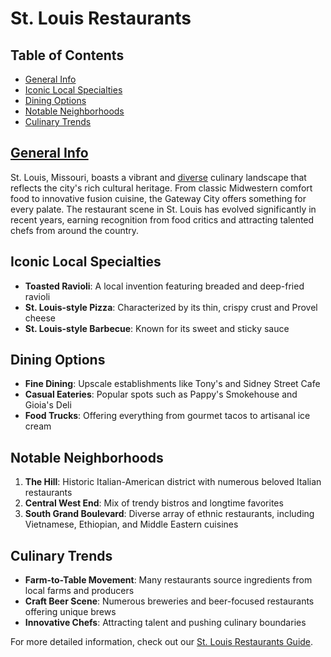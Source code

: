 # St. Louis Restaurants

## Table of Contents
- [General Info](#general-info)
- [Iconic Local Specialties](#iconic-local-specialties)
- [Dining Options](#dining-options)
- [Notable Neighborhoods](#notable-neighborhoods)
- [Culinary Trends](#culinary-trends)

## [General Info](St.LouisRestaurants.md)

St. Louis, Missouri, boasts a vibrant and [diverse](Culture.md) culinary landscape that reflects the city's rich cultural heritage. From classic Midwestern comfort food to innovative fusion cuisine, the Gateway City offers something for every palate. The restaurant scene in St. Louis has evolved significantly in recent years, earning recognition from food critics and attracting talented chefs from around the country.

## Iconic Local Specialties

- **Toasted Ravioli**: A local invention featuring breaded and deep-fried ravioli
- **St. Louis-style Pizza**: Characterized by its thin, crispy crust and Provel cheese
- **St. Louis-style Barbecue**: Known for its sweet and sticky sauce

## Dining Options

- **Fine Dining**: Upscale establishments like Tony's and Sidney Street Cafe
- **Casual Eateries**: Popular spots such as Pappy's Smokehouse and Gioia's Deli
- **Food Trucks**: Offering everything from gourmet tacos to artisanal ice cream

## Notable Neighborhoods

1. **The Hill**: Historic Italian-American district with numerous beloved Italian restaurants
2. **Central West End**: Mix of trendy bistros and longtime favorites
3. **South Grand Boulevard**: Diverse array of ethnic restaurants, including Vietnamese, Ethiopian, and Middle Eastern cuisines

## Culinary Trends

- **Farm-to-Table Movement**: Many restaurants source ingredients from local farms and producers
- **Craft Beer Scene**: Numerous breweries and beer-focused restaurants offering unique brews
- **Innovative Chefs**: Attracting talent and pushing culinary boundaries

For more detailed information, check out our [St. Louis Restaurants Guide](St.LouisRestaurants.md).
